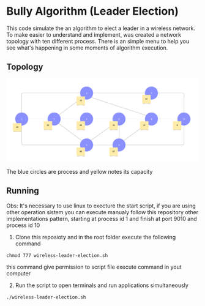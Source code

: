 # Bully Algorithm (Leader Election)

This code simulate the an algorithm to elect a leader in a wireless network. To make easier to understand and implement, was created a network topology with ten different process. There is an simple menu to help you see what's happening in some moments of algorithm execution.

## Topology
![Topology](network_topology.png)

The blue circles are process and yellow notes its capacity

## Running
Obs: It's necessary to use linux to execture the start script, if you are using other operation sistem you can execute manualy follow this repository other implementations pattern, starting at process id 1 and finish at port 9010 and process id 10 

1. Clone this reposioty and in the root folder execute the following command
```
chmod 777 wireless-leader-election.sh
```

this command give permission to script file execute command in yout computer

2. Run the script to open terminals and run applications simultaneously

```
./wireless-leader-election.sh
```